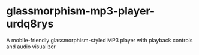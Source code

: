 # glassmorphism-mp3-player-urdq8rys
A mobile-friendly glassmorphism-styled MP3 player with playback controls and audio visualizer
